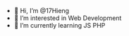 - 👋 Hi, I’m @17Hieng
- 👀 I’m interested in Web Development 
- 🌱 I’m currently learning JS PHP

<!---
17Hieng/17Hieng is a ✨ special ✨ repository because its `README.md` (this file) appears on your GitHub profile.
You can click the Preview link to take a look at your changes.
--->
